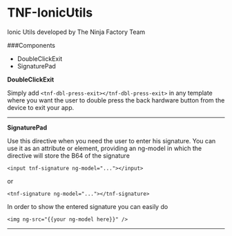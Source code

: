 # TNF-IonicUtils
Ionic Utils developed by The Ninja Factory Team


###Components
* DoubleClickExit
* SignaturePad
 
**DoubleClickExit**

Simply add ```<tnf-dbl-press-exit></tnf-dbl-press-exit>``` in any template where you want the user to double press the back hardware button from the device to exit your app.

---

**SignaturePad**

Use this directive when you need the user to enter his signature.
You can use it as an attribute or element, providing an ng-model in which the directive will store the B64 of the signature

```<input tnf-signature ng-model="..."></input>```

or

```<tnf-signature ng-model="..."></tnf-signature>```

In order to show the entered signature you can easily do

```<img ng-src="{{your ng-model here}}" />```

---
